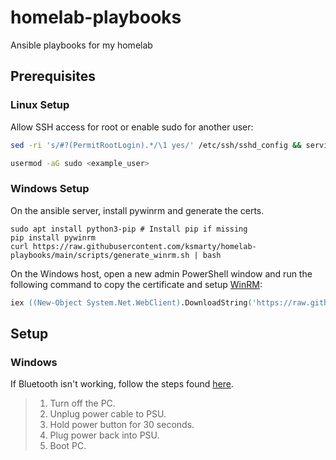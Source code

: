 # homelab-playbooks
Ansible playbooks for my homelab

## Prerequisites

### Linux Setup

Allow SSH access for root or enable sudo for another user:
```sh
sed -ri 's/#?(PermitRootLogin).*/\1 yes/' /etc/ssh/sshd_config && service ssh restart
```

```sh
usermod -aG sudo <example_user>
```


### Windows Setup

On the ansible server, install pywinrm and generate the certs.
```shell
sudo apt install python3-pip # Install pip if missing
pip install pywinrm
curl https://raw.githubusercontent.com/ksmarty/homelab-playbooks/main/scripts/generate_winrm.sh | bash
```

On the Windows host, open a new admin PowerShell window and run the following command to copy the certificate and setup [WinRM](https://docs.microsoft.com/en-us/windows/win32/winrm/portal):
```ps
iex ((New-Object System.Net.WebClient).DownloadString('https://raw.githubusercontent.com/ksmarty/homelab-playbooks/main/scripts/setup_certs.ps1'))
```

## Setup

### Windows

If Bluetooth isn't working, follow the steps found [here](https://www.reddit.com/r/ASUS/comments/he7ci7/comment/g1przej/?utm_source=share&utm_medium=web2x&context=3).

> 1. Turn off the PC.
> 2. Unplug power cable to PSU.
> 3. Hold power button for 30 seconds.
> 4. Plug power back into PSU.
> 5. Boot PC.
